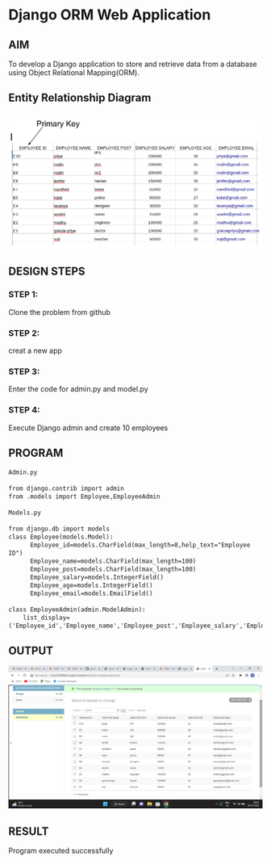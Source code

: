 
# Django ORM Web Application

## AIM
To develop a Django application to store and retrieve data from a database using Object Relational Mapping(ORM).

## Entity Relationship Diagram
![Entity Relationship Diagram](./er.png)


## DESIGN STEPS

### STEP 1:
Clone the problem from github 

### STEP 2:
creat a new app

### STEP 3:
Enter the code for admin.py and model.py

### STEP 4:
Execute Django admin and create 10 employees

## PROGRAM
```
Admin.py

from django.contrib import admin
from .models import Employee,EmployeeAdmin

Models.py

from django.db import models
class Employee(models.Model):
      Employee_id=models.CharField(max_length=8,help_text="Employee ID")
      Employee_name=models.CharField(max_length=100)
      Employee_post=models.CharField(max_length=100)
      Employee_salary=models.IntegerField()
      Employee_age=models.IntegerField()
      Employee_email=models.EmailField()

class EmployeeAdmin(admin.ModelAdmin):
    list_display=('Employee_id','Employee_name','Employee_post','Employee_salary','Employee_age','Employee_email')
```

## OUTPUT
![output](./em.png)


## RESULT

Program executed successfully
   




   
